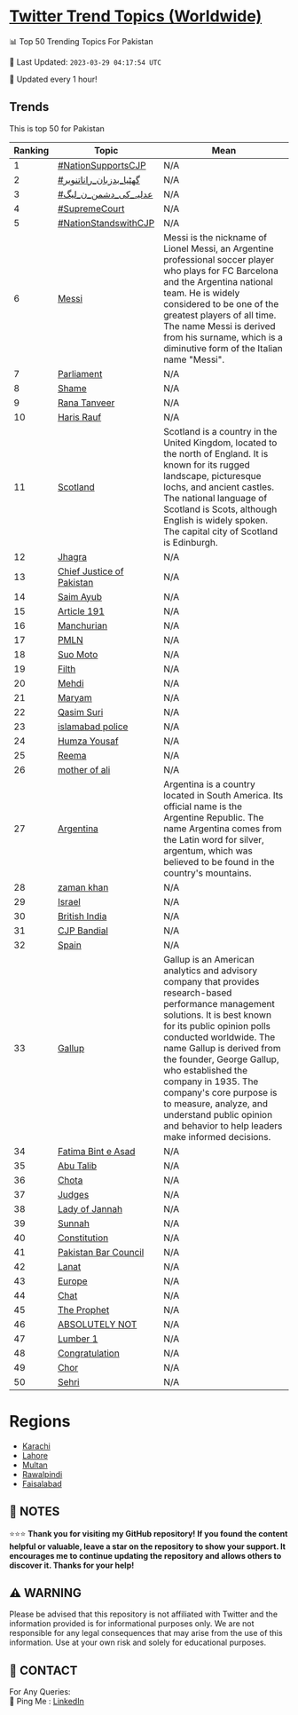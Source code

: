 [Twitter Trend Topics (Worldwide)](https://github.com/ErcinDedeoglu/Twitter-Trend-Topics)
==========


📊 Top 50 Trending Topics For Pakistan

📆 Last Updated: `2023-03-29 04:17:54 UTC`

🔧 Updated every 1 hour!


## Trends

This is top 50 for Pakistan

| Ranking | Topic | Mean |
| ------- | ------------ | ------------ |
| 1 | [#NationSupportsCJP](http://twitter.com/search?q=%23NationSupportsCJP) | N/A |
| 2 | [#گھٹیا_بدزبان_راناتنویر](http://twitter.com/search?q=%23%da%af%da%be%d9%b9%db%8c%d8%a7_%d8%a8%d8%af%d8%b2%d8%a8%d8%a7%d9%86_%d8%b1%d8%a7%d9%86%d8%a7%d8%aa%d9%86%d9%88%db%8c%d8%b1) | N/A |
| 3 | [#عدلیہ_کی_دشمن_ن_لیگ](http://twitter.com/search?q=%23%d8%b9%d8%af%d9%84%db%8c%db%81_%da%a9%db%8c_%d8%af%d8%b4%d9%85%d9%86_%d9%86_%d9%84%db%8c%da%af) | N/A |
| 4 | [#SupremeCourt](http://twitter.com/search?q=%23SupremeCourt) | N/A |
| 5 | [#NationStandswithCJP](http://twitter.com/search?q=%23NationStandswithCJP) | N/A |
| 6 | [Messi](http://twitter.com/search?q=Messi) | Messi is the nickname of Lionel Messi, an Argentine professional soccer player who plays for FC Barcelona and the Argentina national team. He is widely considered to be one of the greatest players of all time. The name Messi is derived from his surname, which is a diminutive form of the Italian name "Messi". |
| 7 | [Parliament](http://twitter.com/search?q=Parliament) | N/A |
| 8 | [Shame](http://twitter.com/search?q=Shame) | N/A |
| 9 | [Rana Tanveer](http://twitter.com/search?q=Rana+Tanveer) | N/A |
| 10 | [Haris Rauf](http://twitter.com/search?q=Haris+Rauf) | N/A |
| 11 | [Scotland](http://twitter.com/search?q=Scotland) | Scotland is a country in the United Kingdom, located to the north of England. It is known for its rugged landscape, picturesque lochs, and ancient castles. The national language of Scotland is Scots, although English is widely spoken. The capital city of Scotland is Edinburgh. |
| 12 | [Jhagra](http://twitter.com/search?q=Jhagra) | N/A |
| 13 | [Chief Justice of Pakistan](http://twitter.com/search?q=Chief+Justice+of+Pakistan) | N/A |
| 14 | [Saim Ayub](http://twitter.com/search?q=Saim+Ayub) | N/A |
| 15 | [Article 191](http://twitter.com/search?q=Article+191) | N/A |
| 16 | [Manchurian](http://twitter.com/search?q=Manchurian) | N/A |
| 17 | [PMLN](http://twitter.com/search?q=PMLN) | N/A |
| 18 | [Suo Moto](http://twitter.com/search?q=Suo+Moto) | N/A |
| 19 | [Filth](http://twitter.com/search?q=Filth) | N/A |
| 20 | [Mehdi](http://twitter.com/search?q=Mehdi) | N/A |
| 21 | [Maryam](http://twitter.com/search?q=Maryam) | N/A |
| 22 | [Qasim Suri](http://twitter.com/search?q=Qasim+Suri) | N/A |
| 23 | [islamabad police](http://twitter.com/search?q=islamabad+police) | N/A |
| 24 | [Humza Yousaf](http://twitter.com/search?q=Humza+Yousaf) | N/A |
| 25 | [Reema](http://twitter.com/search?q=Reema) | N/A |
| 26 | [mother of ali](http://twitter.com/search?q=mother+of+ali) | N/A |
| 27 | [Argentina](http://twitter.com/search?q=Argentina) | Argentina is a country located in South America. Its official name is the Argentine Republic. The name Argentina comes from the Latin word for silver, argentum, which was believed to be found in the country's mountains. |
| 28 | [zaman khan](http://twitter.com/search?q=zaman+khan) | N/A |
| 29 | [Israel](http://twitter.com/search?q=Israel) | N/A |
| 30 | [British India](http://twitter.com/search?q=British+India) | N/A |
| 31 | [CJP Bandial](http://twitter.com/search?q=CJP+Bandial) | N/A |
| 32 | [Spain](http://twitter.com/search?q=Spain) | N/A |
| 33 | [Gallup](http://twitter.com/search?q=Gallup) | Gallup is an American analytics and advisory company that provides research-based performance management solutions. It is best known for its public opinion polls conducted worldwide. The name Gallup is derived from the founder, George Gallup, who established the company in 1935. The company's core purpose is to measure, analyze, and understand public opinion and behavior to help leaders make informed decisions. |
| 34 | [Fatima Bint e Asad](http://twitter.com/search?q=Fatima+Bint+e+Asad) | N/A |
| 35 | [Abu Talib](http://twitter.com/search?q=Abu+Talib) | N/A |
| 36 | [Chota](http://twitter.com/search?q=Chota) | N/A |
| 37 | [Judges](http://twitter.com/search?q=Judges) | N/A |
| 38 | [Lady of Jannah](http://twitter.com/search?q=Lady+of+Jannah) | N/A |
| 39 | [Sunnah](http://twitter.com/search?q=Sunnah) | N/A |
| 40 | [Constitution](http://twitter.com/search?q=Constitution) | N/A |
| 41 | [Pakistan Bar Council](http://twitter.com/search?q=Pakistan+Bar+Council) | N/A |
| 42 | [Lanat](http://twitter.com/search?q=Lanat) | N/A |
| 43 | [Europe](http://twitter.com/search?q=Europe) | N/A |
| 44 | [Chat](http://twitter.com/search?q=Chat) | N/A |
| 45 | [The Prophet](http://twitter.com/search?q=The+Prophet) | N/A |
| 46 | [ABSOLUTELY NOT](http://twitter.com/search?q=ABSOLUTELY+NOT) | N/A |
| 47 | [Lumber 1](http://twitter.com/search?q=Lumber+1) | N/A |
| 48 | [Congratulation](http://twitter.com/search?q=Congratulation) | N/A |
| 49 | [Chor](http://twitter.com/search?q=Chor) | N/A |
| 50 | [Sehri](http://twitter.com/search?q=Sehri) | N/A |



# Regions

* [Karachi](</Pakistan/Karachi.md>)
* [Lahore](</Pakistan/Lahore.md>)
* [Multan](</Pakistan/Multan.md>)
* [Rawalpindi](</Pakistan/Rawalpindi.md>)
* [Faisalabad](</Pakistan/Faisalabad.md>)



## 📝 NOTES

⭐⭐⭐ **Thank you for visiting my GitHub repository! If you found the content helpful or valuable, leave a star on the repository to show your support. It encourages me to continue updating the repository and allows others to discover it. Thanks for your help!**


## ⚠️ WARNING

Please be advised that this repository is not affiliated with Twitter and the information provided is for informational purposes only. We are not responsible for any legal consequences that may arise from the use of this information. Use at your own risk and solely for educational purposes.


## 📨 CONTACT

 For Any Queries:  
            🏓 Ping Me : [LinkedIn](https://www.linkedin.com/in/ercindedeoglu/)
